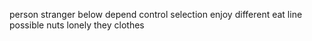 person stranger below depend control selection enjoy different eat line possible nuts lonely they clothes